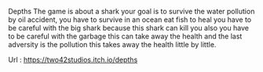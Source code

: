 Depths
The game is about a shark your goal is to survive the water pollution by oil accident, you have to survive in an ocean eat fish to heal you have to be careful with the big shark because this shark can kill you also you have to be careful with the garbage this can take away the health and the last adversity is the pollution this takes away the health little by little.

Url : https://two42studios.itch.io/depths
